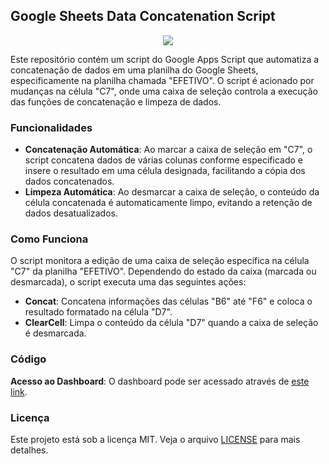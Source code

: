 ## Google Sheets Data Concatenation Script

<div align="center">
    <img src="https://github.com/alexandrefreitass/pesquisa-sheets/assets/109884524/ec0a6059-f79f-4916-9f69-883c35e37a77" />
</div>

Este repositório contém um script do Google Apps Script que automatiza a concatenação de dados em uma planilha do Google Sheets, especificamente na planilha chamada "EFETIVO". O script é acionado por mudanças na célula "C7", onde uma caixa de seleção controla a execução das funções de concatenação e limpeza de dados.

### Funcionalidades

- **Concatenação Automática**: Ao marcar a caixa de seleção em "C7", o script concatena dados de várias colunas conforme especificado e insere o resultado em uma célula designada, facilitando a cópia dos dados concatenados.
- **Limpeza Automática**: Ao desmarcar a caixa de seleção, o conteúdo da célula concatenada é automaticamente limpo, evitando a retenção de dados desatualizados.

### Como Funciona

O script monitora a edição de uma caixa de seleção específica na célula "C7" da planilha "EFETIVO". Dependendo do estado da caixa (marcada ou desmarcada), o script executa uma das seguintes ações:
- **Concat**: Concatena informações das células "B6" até "F6" e coloca o resultado formatado na célula "D7".
- **ClearCell**: Limpa o conteúdo da célula "D7" quando a caixa de seleção é desmarcada.

### Código

**Acesso ao Dashboard**: O dashboard pode ser acessado através de [este link](https://docs.google.com/spreadsheets/d/1ImvFMBpoUf64qK2S4ObL1zB8vd47DLx-K73XluyV2mc/edit#gid=712832960).

### Licença

Este projeto está sob a licença MIT. Veja o arquivo [LICENSE](https://github.com/alexandrefreitass/dashboard-apps-script/blob/master/LICENSE) para mais detalhes.